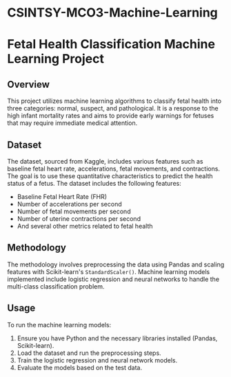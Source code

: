 # CSINTSY-MCO3-Machine-Learning

# Fetal Health Classification Machine Learning Project

## Overview
This project utilizes machine learning algorithms to classify fetal health into three categories: normal, suspect, and pathological. It is a response to the high infant mortality rates and aims to provide early warnings for fetuses that may require immediate medical attention.

## Dataset
The dataset, sourced from Kaggle, includes various features such as baseline fetal heart rate, accelerations, fetal movements, and contractions. The goal is to use these quantitative characteristics to predict the health status of a fetus. The dataset includes the following features:

- Baseline Fetal Heart Rate (FHR)
- Number of accelerations per second
- Number of fetal movements per second
- Number of uterine contractions per second
- And several other metrics related to fetal health

## Methodology
The methodology involves preprocessing the data using Pandas and scaling features with Scikit-learn's `StandardScaler()`. Machine learning models implemented include logistic regression and neural networks to handle the multi-class classification problem.

## Usage
To run the machine learning models:
1. Ensure you have Python and the necessary libraries installed (Pandas, Scikit-learn).
2. Load the dataset and run the preprocessing steps.
3. Train the logistic regression and neural network models.
4. Evaluate the models based on the test data.
